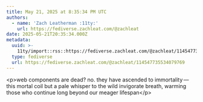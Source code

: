 ```yaml
---
title: May 21, 2025 at 8:35:34 PM UTC
authors:
  - name: 'Zach Leatherman :11ty:'
    url: https://fediverse.zachleat.com/@zachleat
date: 2025-05-21T20:35:34.000Z
metadata:
  uuid: >-
    11ty/import::rss::https://fediverse.zachleat.com/@zachleat/114547735534079769
  type: fediverse
  url: https://fediverse.zachleat.com/@zachleat/114547735534079769
---
```

\<p>web components are dead? no. they have ascended to immortality — this mortal coil but a pale whisper to the wild invigorate breath, warming those who continue long beyond our meager lifespan\</p>